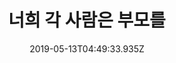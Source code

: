 ---
templateKey: sunday-sermon
title: 너희 각 사람은 부모를
date: 2019-05-13T04:49:33.935Z
link: 1TY0IG7ZriI
---
